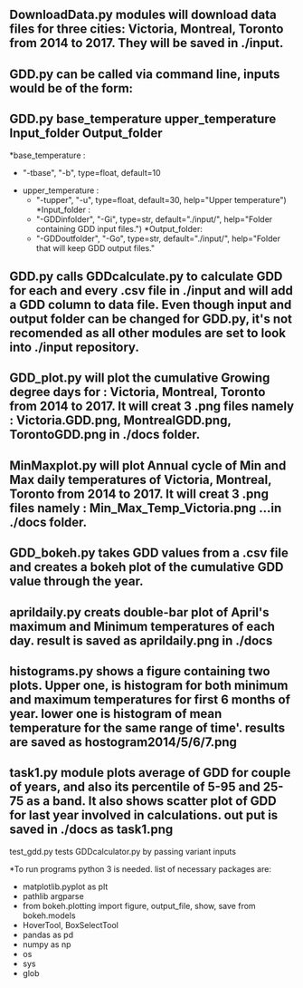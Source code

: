 ## DownloadData.py modules will download data files for three cities: Victoria, Montreal, Toronto from 2014 to 2017. They will be saved in ./input.
## GDD.py can be called via command line, inputs would be of the form:
## GDD.py base_temperature upper_temperature Input_folder Output_folder
*base_temperature :
  - "-tbase", "-b", type=float, default=10
* upper_temperature :
  - "-tupper", "-u", type=float, default=30, help="Upper temperature")
*Input_folder :
  - "-GDDinfolder", "-Gi", type=str, default="./input/", help="Folder containing GDD input files.")
*Output_folder:
  - "-GDDoutfolder", "-Go", type=str, default="./input/", help="Folder that will keep GDD output files."
## GDD.py calls GDDcalculate.py to calculate GDD for each and every .csv file in ./input and will add a GDD column to data file. Even though input and output folder can be changed for GDD.py, it's not recomended as all other modules are set to look into ./input repository.
## GDD_plot.py will plot the cumulative Growing degree days for : Victoria, Montreal, Toronto from 2014 to 2017. It will creat 3 .png files namely : Victoria.GDD.png, MontrealGDD.png, TorontoGDD.png in ./docs folder.
## MinMaxplot.py will plot Annual cycle of Min and Max daily temperatures of Victoria, Montreal, Toronto from 2014 to 2017. It will creat 3 .png files namely : Min_Max_Temp_Victoria.png ...in ./docs folder.
## GDD_bokeh.py  takes GDD values from a .csv file and creates a bokeh plot of the cumulative GDD value through the year.
## aprildaily.py creats double-bar plot of April's maximum and Minimum temperatures of each day. result is saved as aprildaily.png in ./docs
## histograms.py shows a figure containing two plots. Upper one, is histogram for both minimum and maximum temperatures for first 6 months of year. lower one is histogram of mean temperature for the same range of time'. results are saved as hostogram2014/5/6/7.png
## task1.py module plots average of GDD for couple of years, and also its percentile of 5-95 and 25-75 as a band. It also shows scatter plot of GDD for last year involved in calculations. out put is saved in ./docs as task1.png
test_gdd.py tests GDDcalculator.py by passing variant inputs

*To run programs python 3 is needed. list of necessary packages are:
- matplotlib.pyplot as plt	
- pathlib	argparse		
- from bokeh.plotting import figure, output_file, show, save	from bokeh.models 
- HoverTool, BoxSelectTool		 
- pandas as pd	
- numpy as np	
- os	
- sys	
- glob
